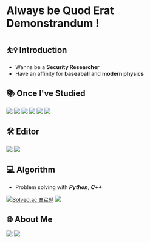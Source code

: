 # Always be Quod Erat Demonstrandum !

## ⛹️‍♀️ Introduction
* Wanna be a **Security Researcher**
* Have an affinity for **baseaball** and **modern physics**

## 📚 Once I've Studied
<img src="https://img.shields.io/badge/Python-3776AB?style=flat-square&logo=Python&logoColor=white"/> <img src="https://img.shields.io/badge/C-A8B9CC?style=flat-square&logo=C&logoColor=white"/> <img src="https://img.shields.io/badge/Linux-FCC624?style=flat-square&logo=Linux&logoColor=white"/> <img src="https://img.shields.io/badge/JavaScript-F7DF1E?style=flat-square&logo=JavaScript&logoColor=white"/> <img src="https://img.shields.io/badge/Dart-0175C2?style=flat-square&logo=Dart&logoColor=white"/> <img src="https://img.shields.io/badge/Flutter-02569B?style=flat-square&logo=Flutter&logoColor=white"/> 

## 🛠 Editor
<img src="https://img.shields.io/badge/Visual Studio Code-007ACC?style=flat-square&logo=Visual Studio Code&logoColor=white"/> <img src="https://img.shields.io/badge/Android Studio-3DDC84?style=flat-square&logo=Android Studio&logoColor=white"/>

## 💻 Algorithm
* Problem solving with ***Python***, ***C++***

[![Solved.ac
프로필](http://mazassumnida.wtf/api/mini/generate_badge?boj=brianna0324)](https://solved.ac/brianna0324) <a href="https://codeforces.com/profile/brianna0324"><img src="https://img.shields.io/badge/Codeforces-1F8ACB?style=flat-square&logo=Blogger&logoColor=white"/></a>

## 🌐 About Me
<a href="https://velog.io/@minxxcozy"><img src="https://img.shields.io/badge/Velog-3DDC84?style=flat-square&logo=Blogger&logoColor=white"/></a> <a href=""><img src="https://img.shields.io/badge/Instagram-E4405F?style=flat-square&logo=Blogger&logoColor=white"/></a> 
